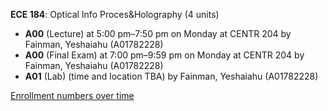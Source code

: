 **ECE 184**: Optical Info Proces&Holography (4 units)

- **A00** (Lecture) at 5:00 pm–7:50 pm on Monday at CENTR 204 by Fainman, Yeshaiahu (A01782228)
- **A00** (Final Exam) at 7:00 pm–9:59 pm on Monday at CENTR 204 by Fainman, Yeshaiahu (A01782228)
- **A01** (Lab) (time and location TBA) by Fainman, Yeshaiahu (A01782228)

[Enrollment numbers over time](./ECE184.tsv)
